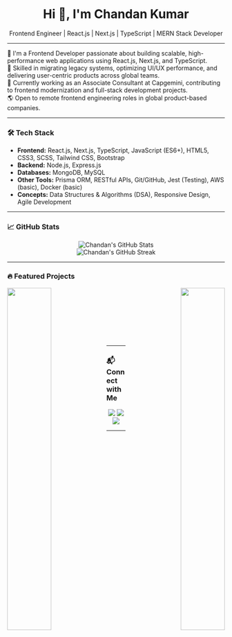 <h1 align="center">Hi 👋, I'm Chandan Kumar</h1>

<p align="center">
Frontend Engineer | React.js | Next.js | TypeScript | MERN Stack Developer
</p>

---

🌟 I'm a Frontend Developer passionate about building scalable, high-performance web applications using React.js, Next.js, and TypeScript.  
🎯 Skilled in migrating legacy systems, optimizing UI/UX performance, and delivering user-centric products across global teams.  
🚀 Currently working as an Associate Consultant at Capgemini, contributing to frontend modernization and full-stack development projects.  
🌎 Open to remote frontend engineering roles in global product-based companies.

---

### 🛠 Tech Stack
- **Frontend:** React.js, Next.js, TypeScript, JavaScript (ES6+), HTML5, CSS3, SCSS, Tailwind CSS, Bootstrap
- **Backend:** Node.js, Express.js
- **Databases:** MongoDB, MySQL
- **Other Tools:** Prisma ORM, RESTful APIs, Git/GitHub, Jest (Testing), AWS (basic), Docker (basic)
- **Concepts:** Data Structures & Algorithms (DSA), Responsive Design, Agile Development

---

### 📈 GitHub Stats
<p align="center">
  <img src="https://github-readme-stats.vercel.app/api?username=WebDevChandan&show_icons=true&theme=react&hide_border=true" alt="Chandan's GitHub Stats" />
  <br/>
  <img src="https://github-readme-streak-stats.herokuapp.com/?user=WebDevChandan&theme=react&hide_border=true" alt="Chandan's GitHub Streak" />
</p>

---

### 🔥 Featured Projects
<div width="100%" align="center"><a href="https://github.com/WebDevChandan/diettracker" align="left"><img align="left" width="45%" src="https://github-readme-stats.vercel.app/api/pin/?username=WebDevChandan&repo=diettracker&title_color=10b981&text_color=ffffff&icon_color=10b981&bg_color=1c1917&hide_border=true&locale=en" /></a><a href="https://github.com/WebDevChandan/diettracker" align="right">
  
<img align="right" width="45%" src="https://github-readme-stats.vercel.app/api/pin/?username=WebDevChandan&repo=Portfolio&title_color=10b981&text_color=ffffff&icon_color=10b981&bg_color=1c1917&hide_border=true&locale=en" /></a></div><br /><br /><br /><br /><br /><br /><br />

---

### 📬 Connect with Me
<p align="center">
  <a href="https://linkedin.com/in/webdevchandan" target="_blank"><img src="https://img.shields.io/badge/LinkedIn-0A66C2?style=for-the-badge&logo=linkedin&logoColor=white"/></a>
  <a href="https://github.com/WebDevChandan" target="_blank"><img src="https://img.shields.io/badge/GitHub-171515?style=for-the-badge&logo=github&logoColor=white"/></a>
  <a href="mailto:hirechandan@gmail.com" target="_blank"><img src="https://img.shields.io/badge/Email-hirechandan@gmail.com-D14836?style=for-the-badge&logo=gmail&logoColor=white"/></a>
</p>

---

